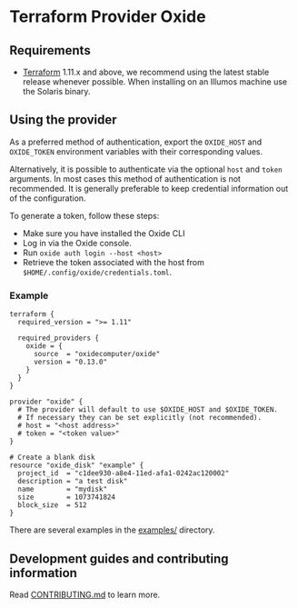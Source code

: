 # Terraform Provider Oxide

## Requirements

- [Terraform](https://www.terraform.io/downloads) 1.11.x and above, we recommend using the latest stable release whenever possible. When installing on an Illumos machine use the Solaris binary.

## Using the provider

As a preferred method of authentication, export the `OXIDE_HOST` and `OXIDE_TOKEN` environment variables with their corresponding values.

Alternatively, it is possible to authenticate via the optional `host` and `token` arguments. In most cases this method of authentication is not recommended. It is generally preferable to keep credential information out of the configuration.

To generate a token, follow these steps:

- Make sure you have installed the Oxide CLI
- Log in via the Oxide console.
- Run `oxide auth login --host <host>`
- Retrieve the token associated with the host from `$HOME/.config/oxide/credentials.toml`.

### Example

```hcl
terraform {
  required_version = ">= 1.11"

  required_providers {
    oxide = {
      source  = "oxidecomputer/oxide"
      version = "0.13.0"
    }
  }
}

provider "oxide" {
  # The provider will default to use $OXIDE_HOST and $OXIDE_TOKEN.
  # If necessary they can be set explicitly (not recommended).
  # host = "<host address>"
  # token = "<token value>"
}

# Create a blank disk
resource "oxide_disk" "example" {
  project_id  = "c1dee930-a8e4-11ed-afa1-0242ac120002"
  description = "a test disk"
  name        = "mydisk"
  size        = 1073741824
  block_size  = 512
}
```

There are several examples in the [examples/](./examples/) directory.

## Development guides and contributing information

Read [CONTRIBUTING.md](./CONTRIBUTING.md) to learn more.
